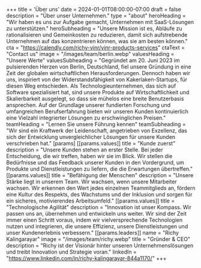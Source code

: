 +++
title = 'Über uns'
date = 2024-01-01T08:00:00-07:00
draft = false
description = "Über unser Unternehmen."
type = "about"
heroHeading = "Wir haben es uns zur Aufgabe gemacht, Unternehmen mit SaaS-Lösungen zu unterstützen."
heroSubheading = "Unsere Mission ist es, Abläufe zu rationalisieren und Gemeinkosten zu reduzieren, damit sich aufstrebende Unternehmen auf das konzentrieren können, was sie am besten können."
cta = "https://calendly.com/richy-vinr/vinr-products-services"
ctaText = "Contact us"
image = "/images/team/berlin.webp"
valuesHeading = "Unsere Werte"
valuesSubheading = "Gegründet am 20. Juni 2023 im pulsierenden Herzen von Berlin, Deutschland, fiel unsere Gründung in eine Zeit der globalen wirtschaftlichen Herausforderungen. Dennoch haben wir uns, inspiriert von der Widerstandsfähigkeit von Kakerlaken-Startups, für diesen Weg entschieden. Als Technologieunternehmen, das sich auf Software spezialisiert hat, sind unsere Produkte auf Wirtschaftlichkeit und Skalierbarkeit ausgelegt, so dass sie mühelos eine breite Benutzerbasis ansprechen. Auf der Grundlage unserer fundierten Forschung und umfangreichen Berufserfahrung bieten wir unseren Kunden kontinuierlich eine Vielzahl integrierter Lösungen zu erschwinglichen Preisen."
teamHeading = "Lernen Sie unsere Führung kennen"
teamSubheading = "Wir sind ein Kraftwerk der Leidenschaft, angetrieben von Exzellenz, das sich der Entwicklung unvergleichlicher Lösungen für unsere Kunden verschrieben hat."
[params]
[[params.values]]
title = "Kunde zuerst"
description = "Unsere Kunden stehen an erster Stelle. Bei jeder Entscheidung, die wir treffen, haben wir sie im Blick. Wir stellen die Bedürfnisse und das Feedback unserer Kunden in den Vordergrund, um Produkte und Dienstleistungen zu liefern, die die Erwartungen übertreffen."
[[params.values]]
title = "Befähigung der Menschen"
description = "Unsere Stärke liegt in unserem Team. Wir wachsen, wenn unsere Mitarbeiter wachsen. Wir erkennen den Wert jedes einzelnen Teammitglieds an, fördern eine Kultur des Respekts, des Wachstums und der Inklusion und sorgen für ein sicheres, motivierendes Arbeitsumfeld."
[[params.values]]
title = "Technologische Agilität"
description = "Innovation ist unser Kompass. Wir passen uns an, übernehmen und entwickeln uns weiter. Wir sind der Zeit immer einen Schritt voraus, indem wir vielversprechende Technologien nutzen und integrieren, die unsere Effizienz, unsere Dienstleistungen und unser Kundenerlebnis verbessern."
[[params.leaders]]
name = "Richy Kalingarayar"
image = "/images/team/richy.webp"
title = "Gründer & CEO"
description = "Richy ist der Visionär hinter unseren Unternehmenslösungen und treibt Innovation und Strategie voran."
linkedIn = "https://www.linkedin.com/in/richy-kalingarayar-844a1170/"
+++
